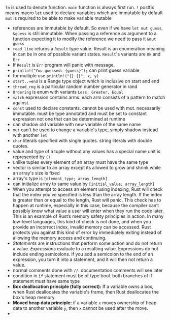 `fn` is used to denote function.
`main` function is always first run.
`!` postfix means macro
`let` used to declare variables which are immutable by default
`mut` is required to be able to make variable mutable
- references are immutable by default. So even if we have `let mut guess`,
`&guess` is still immutable. When passing a reference as argument to a function expecting it to modify the reference we need to pass it `&mut guess`
- `read_line` returns a `Result` type value. Result is an enumeration meaning in can be in one of possible variant states. `Result`'s variants are `Ok` and `Err`
- If `Result` is `Err` program will panic with message.
- `println!("You guessed: {guess}");` can print guess variable
- for multiple use `println!("{} {}", x, y)`
- `start..=end` is a Range type object which is inclusive on start and end
- `thread_rng` is a particular random number generator in rand
- `Ordering` is enum with variants `Less, Greater, Equal`
- `match` expression contains arms. each arm consists of a pattern to match against.
- `const` used to declare constants. cannot be used with mut. necessarily immutable. must be type annotated and must be set to constant expression not one that can be determined at runtime
- can shadow old variable with new variable of the same name
- `mut` can't be used to change a variable's type, simply shadow instead with another `let`
- `char` literals specified with single quotes. string literals with double quotes.
- value and type of a tuple without any values has a special name unit is represented by `()`.
- unlike tuples every element of an array must have the same type
- vector is similar to an array except its allowed to grow and shrink while an array's size is fixed
- array's type is `[element_type; array_length]`
- can initialize array to same value by `[initial_value; array_length]`
- When you attempt to access an element using indexing, Rust will check that the index you’ve specified is less than the array length. If the index is greater than or equal to the length, Rust will panic. This check has to happen at runtime, especially in this case, because the compiler can’t possibly know what value a user will enter when they run the code later.
   This is an example of Rust’s memory safety principles in action. In many low-level languages, this kind of check is not done, and when you provide an incorrect index, invalid memory can be accessed. Rust protects you against this kind of error by immediately exiting instead of allowing the memory access and continuing.
- _Statements_ are instructions that perform some action and do not return a value. _Expressions_ evaluate to a resulting value. Expressions do not include ending semicolons. If you add a semicolon to the end of an expression, you turn it into a statement, and it will then not return a value.
- normal comments done with `//`. documentation comments will see later
- condition in `if` statement must be of type bool. both branches of if statement must have same type
- **Box deallocation principle (fully correct):** If a variable owns a box, when Rust deallocates the variable's frame, then Rust deallocates the box's heap memory.
- **Moved heap data principle:** if a variable `x` moves ownership of heap data to another variable `y`, then `x` cannot be used after the move.
- 